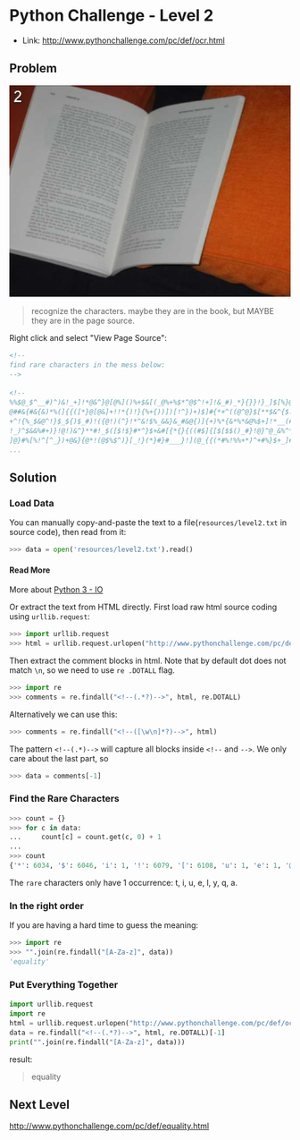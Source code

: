 # Python Challenge - Level 2

- Link: http://www.pythonchallenge.com/pc/def/ocr.html


## Problem


![](src/level_02/ocr.jpg)
 
> recognize the characters. maybe they are in the book, 
> but MAYBE they are in the page source.



Right click and select "View Page Source":

```html
<!--
find rare characters in the mess below:
-->

<!--
%%$@_$^__#)^)&!_+]!*@&^}@[@%]()%+$&[(_@%+%$*^@$^!+]!&_#)_*}{}}!}_]$[%}@[{_@#_^{*
@##&{#&{&)*%(]{{([*}@[@&]+!!*{)!}{%+{))])[!^})+)$]#{*+^((@^@}$[**$&^{$!@#$%)!@(&
+^!{%_$&@^!}$_${)$_#)!({@!)(^}!*^&!$%_&&}&_#&@{)]{+)%*{&*%*&@%$+]!*__(#!*){%&@++
!_)^$&&%#+)}!@!)&^}**#!_$([$!$}#*^}$+&#[{*{}{((#$]{[$[$$()_#}!@}^@_&%^*!){*^^_$^
]@}#%[%!^[^_})+@&}{@*!(@$%$^)}[_!}(*}#}#___}!](@_{{(*#%!%%+*)^+#%}$+_]#}%!**#!^_
...
```

## Solution

### Load Data


You can manually copy-and-paste the text to a file(``resources/level2.txt`` in source code), then read from it:

```python
>>> data = open('resources/level2.txt').read()
```

<div class="bs-callout bs-callout-info">
    <h4>Read More</h4>
    <p>More about <a href="http://www.hackingnote.com/en/python/io">Python 3 - IO</a></p>
</div>

Or extract the text from HTML directly. First load raw html source coding using ``urllib.request``:

```python
>>> import urllib.request
>>> html = urllib.request.urlopen("http://www.pythonchallenge.com/pc/def/ocr.html").read().decode()
```

Then extract the comment blocks in html. Note that by default dot does not match ``\n``, so we need to use ``re
.DOTALL`` flag. 

```python
>>> import re
>>> comments = re.findall("<!--(.*?)-->", html, re.DOTALL)
```

Alternatively we can use this:

```python
>>> comments = re.findall("<!--([\w\n]*?)-->", html)
```

The pattern ``<!--(.*)-->`` will capture all blocks inside ``<!--`` and ``-->``. We only care about the last part, so

```python
>>> data = comments[-1]
```

### Find the Rare Characters

```python
>>> count = {}
>>> for c in data:
...     count[c] = count.get(c, 0) + 1
... 
>>> count
{'*': 6034, '$': 6046, 'i': 1, '!': 6079, '[': 6108, 'u': 1, 'e': 1, '@': 6157, '#': 6115, 't': 1, '(': 6154, '+': 6066, '&': 6043, 'q': 1, 'l': 1, '%': 6104, '{': 6046, '}': 6105, 'a': 1, '^': 6030, ']': 6152, '\n': 1221, 'y': 1, '_': 6112, ')': 6186}
```

The ``rare`` characters only have 1 occurrence: t, i, u, e, l, y, q, a.

### In the right order

If you are having a hard time to guess the meaning:

```python
>>> import re
>>> "".join(re.findall("[A-Za-z]", data))
'equality'
```

### Put Everything Together

```python
import urllib.request
import re
html = urllib.request.urlopen("http://www.pythonchallenge.com/pc/def/ocr.html").read().decode()
data = re.findall("<!--(.*?)-->", html, re.DOTALL)[-1]
print("".join(re.findall("[A-Za-z]", data)))
```

result:

> equality


## Next Level

http://www.pythonchallenge.com/pc/def/equality.html
